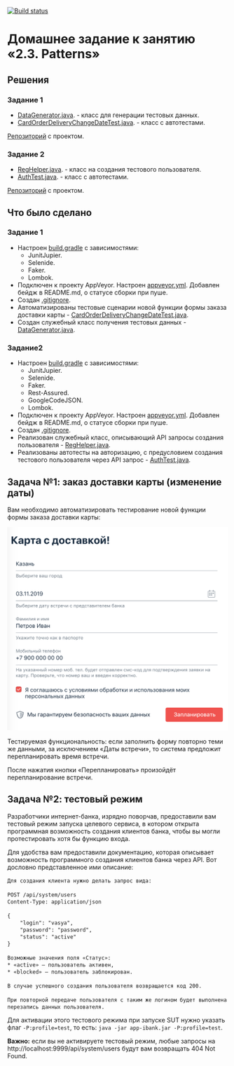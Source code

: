 [![Build status](https://ci.appveyor.com/api/projects/status/5250f2101uwt866p?svg=true)](https://ci.appveyor.com/project/Nephedov/cardorderdeliverychangedate)

# Домашнее задание к занятию «2.3. Patterns»

## Решения
### Задание 1
 * <a href="https://github.com/Nephedov/6.1.Automated-Testing/blob/76ef7abd12897553c69a9763b5d1be0cc3a1ece6/src/test/java/ru/netology/DataGenerator.java">DataGenerator.java</a>. - класс для генерации тестовых данных.
 * <a href="https://github.com/Nephedov/6.1.Automated-Testing/blob/76ef7abd12897553c69a9763b5d1be0cc3a1ece6/src/test/java/ru/netology/CardOrderDeliveryChangeDateTest.java">CardOrderDeliveryChangeDateTest.java</a>. - класс с автотестами.

<a href="https://github.com/Nephedov/6.1.Automated-Testing">Репозиторий</a> с проектом.
### Задание 2
 * <a href="https://github.com/Nephedov/6.2.Automated-Testing/blob/9625843a3c33c58e18bcc64b7c9c6719197ba7e4/src/test/java/ru/netology/RegHelper.java">RegHelper.java</a>. - класс на создания тестового пользователя.
 * <a href="https://github.com/Nephedov/6.2.Automated-Testing/blob/9625843a3c33c58e18bcc64b7c9c6719197ba7e4/src/test/java/ru/netology/AuthTest.java">AuthTest.java</a>. - класс с автотестами.

<a href="https://github.com/Nephedov/6.2.Automated-Testing">Репозиторий</a> с проектом.
## Что было сделано
### Задание 1
* Настроен <a href="https://github.com/Nephedov/6.1.Automated-Testing/blob/d8455d3e2cfe32ce9782c2f6e98ef6e4bc7057bd/build.gradle">build.gradle</a> с зависимостями:
	* JunitJupier.
	* Selenide.
	* Faker.
	* Lombok.
* Подключен к проекту AppVeyor. Настроен <a href="https://github.com/Nephedov/6.1.Automated-Testing/blob/d8455d3e2cfe32ce9782c2f6e98ef6e4bc7057bd/.appveyor.yml">appveyor.yml</a>. Добавлен бейдж в README.md, о статусе сборки при пуше.
* Создан <a href="https://github.com/Nephedov/6.1.Automated-Testing/blob/d8455d3e2cfe32ce9782c2f6e98ef6e4bc7057bd/.gitignore">.gitignore</a>.
* Автоматизированы тестовые сценарии новой функции формы заказа доставки карты - <a href="https://github.com/Nephedov/6.1.Automated-Testing/blob/d8455d3e2cfe32ce9782c2f6e98ef6e4bc7057bd/src/test/java/ru/netology/CardOrderDeliveryChangeDateTest.java">CardOrderDeliveryChangeDateTest.java</a>.
* Создан служебный класс получения тестовых данных - <a href="https://github.com/Nephedov/6.1.Automated-Testing/blob/d8455d3e2cfe32ce9782c2f6e98ef6e4bc7057bd/src/test/java/ru/netology/DataGenerator.java">DataGenerator.java</a>.
### Задание2
* Настроен <a href="https://github.com/Nephedov/6.2.Automated-Testing/blob/9625843a3c33c58e18bcc64b7c9c6719197ba7e4/build.gradle">build.gradle</a> с зависимостями:
	* JunitJupier.
	* Selenide.
	* Faker.
	* Rest-Assured.
	* GoogleCodeJSON.
	* Lombok.
* Подключен к проекту AppVeyor. Настроен <a href="https://github.com/Nephedov/6.2.Automated-Testing/blob/9625843a3c33c58e18bcc64b7c9c6719197ba7e4/.appveyor.yml">appveyor.yml</a>. Добавлен бейдж в README.md, о статусе сборки при пуше.
* Создан <a href="https://github.com/Nephedov/6.2.Automated-Testing/blob/9625843a3c33c58e18bcc64b7c9c6719197ba7e4/.gitignore">.gitignore</a>.
* Реализован служебный класс, описывающий API запросы создания пользователя - <a href="https://github.com/Nephedov/6.2.Automated-Testing/blob/9625843a3c33c58e18bcc64b7c9c6719197ba7e4/src/test/java/ru/netology/RegHelper.java">RegHelper.java</a>.
* Реализованы автотесты на авторизацию, с предусловием создания тестового пользователя через API запрос - <a href="https://github.com/Nephedov/6.2.Automated-Testing/blob/9625843a3c33c58e18bcc64b7c9c6719197ba7e4/src/test/java/ru/netology/AuthTest.java">AuthTest.java</a>.

## Задача №1: заказ доставки карты (изменение даты)

Вам необходимо автоматизировать тестирование новой функции формы заказа доставки карты:

![](pic/order.png)

Тестируемая функциональность: если заполнить форму повторно теми же данными, за исключением «Даты встречи», то система предложит перепланировать время встречи.

После нажатия кнопки «Перепланировать» произойдёт перепланирование встречи.

## Задача №2: тестовый режим

Разработчики интернет-банка, изрядно поворчав, предоставили вам тестовый режим запуска целевого сервиса, в котором открыта программная возможность создания клиентов банка, чтобы вы могли протестировать хотя бы функцию входа.

Для удобства вам предоставили документацию, которая описывает возможность программного создания клиентов банка через API. Вот дословно представленное ими описание:
```
Для создания клиента нужно делать запрос вида:

POST /api/system/users
Content-Type: application/json

{
    "login": "vasya",
    "password": "password",
    "status": "active" 
}

Возможные значения поля «Статус»:
* «active» — пользователь активен,
* «blocked» — пользователь заблокирован.

В случае успешного создания пользователя возвращается код 200.

При повторной передаче пользователя с таким же логином будет выполнена перезапись данных пользователя.
```


Для активации этого тестового режима при запуске SUT нужно указать флаг `-P:profile=test`, то есть:
`java -jar app-ibank.jar -P:profile=test`.

**Важно:** если вы не активируете тестовый режим, любые запросы на http://localhost:9999/api/system/users будут вам возвращать 404 Not Found. 
